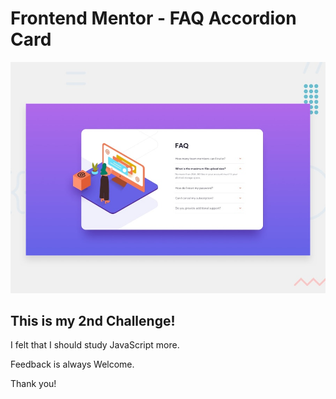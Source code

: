 # Frontend Mentor - FAQ Accordion Card

![Design preview for the FAQ Accordion Card coding challenge](./images/desktop-preview.jpg)

## This is my 2nd Challenge!

I felt that I should study JavaScript more.

Feedback is always Welcome.

Thank you!